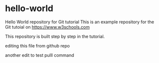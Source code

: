 # hello-world
Hello World repository for Git tutorial
This is an example repository for the Git tutoial on https://www.w3schools.com

This repository is built step by step in the tutorial.

editing this file from github repo

another edit to test pulll command
